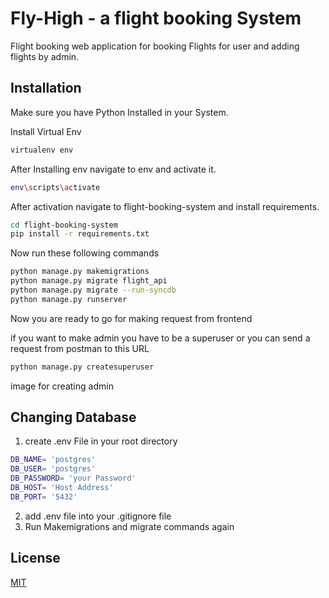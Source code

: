 # Fly-High - a flight booking System

Flight booking web application for booking Flights for user and adding flights by admin.

## Installation

Make sure you have Python Installed in your System.

Install Virtual Env

```bash
virtualenv env
```
After Installing env navigate to env and activate it.

```bash
env\scripts\activate
```
After activation navigate to flight-booking-system and install requirements.

```bash
cd flight-booking-system
pip install -r requirements.txt
```
Now run these following commands

```bash
python manage.py makemigrations
python manage.py migrate flight_api
python manage.py migrate --run-syncdb
python manage.py runserver
```

Now you are ready to go for making request from frontend

if you want to make admin you have to be a superuser or you can send a request from postman to this URL

```bash
python manage.py createsuperuser
```
image for creating admin

## Changing Database

1) create .env File in your root directory

```bash
DB_NAME= 'postgres'
DB_USER= 'postgres'
DB_PASSWORD= 'your Password'
DB_HOST= 'Host Address'
DB_PORT= '5432'
```
2) add .env file into your .gitignore file
3) Run Makemigrations and migrate commands again

## License

[MIT](https://choosealicense.com/licenses/mit/)